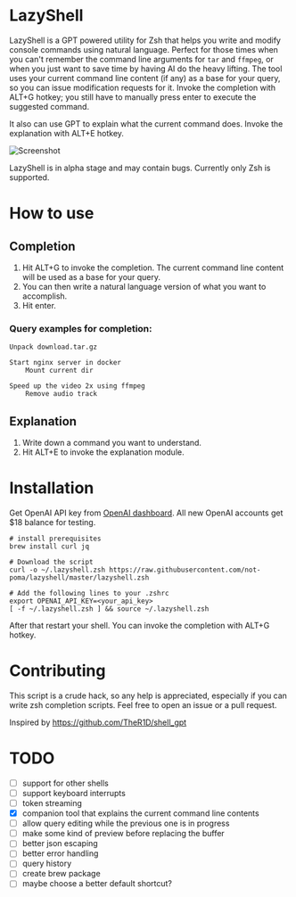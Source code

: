 # LazyShell

LazyShell is a GPT powered utility for Zsh that helps you write and modify console commands using natural language. Perfect for those times when you can't remember the command line arguments for `tar` and `ffmpeg`, or when you just want to save time by having AI do the heavy lifting. The tool uses your current command line content (if any) as a base for your query, so you can issue modification requests for it. Invoke the completion with ALT+G hotkey; you still have to manually press enter to execute the suggested command.

It also can use GPT to explain what the current command does. Invoke the explanation with ALT+E hotkey.

![Screenshot](https://raw.githubusercontent.com/not-poma/lazyshell/master/screenshot.gif)

LazyShell is in alpha stage and may contain bugs. Currently only Zsh is supported.

# How to use

## Completion

1. Hit ALT+G to invoke the completion. The current command line content will be used as a base for your query.
2. You can then write a natural language version of what you want to accomplish.
3. Hit enter.

### Query examples for completion:

```
Unpack download.tar.gz

Start nginx server in docker
    Mount current dir

Speed up the video 2x using ffmpeg
    Remove audio track
```

## Explanation

1. Write down a command you want to understand.
2. Hit ALT+E to invoke the explanation module.

# Installation

Get OpenAI API key from [OpenAI dashboard](https://platform.openai.com/account/api-keys). All new OpenAI accounts get $18 balance for testing.

```shell
# install prerequisites
brew install curl jq

# Download the script
curl -o ~/.lazyshell.zsh https://raw.githubusercontent.com/not-poma/lazyshell/master/lazyshell.zsh

# Add the following lines to your .zshrc
export OPENAI_API_KEY=<your_api_key>
[ -f ~/.lazyshell.zsh ] && source ~/.lazyshell.zsh
```

After that restart your shell. You can invoke the completion with ALT+G hotkey.

# Contributing

This script is a crude hack, so any help is appreciated, especially if you can write zsh completion scripts. Feel free to open an issue or a pull request.

Inspired by https://github.com/TheR1D/shell_gpt

# TODO

- [ ] support for other shells
- [ ] support keyboard interrupts
- [ ] token streaming
- [x] companion tool that explains the current command line contents
- [ ] allow query editing while the previous one is in progress
- [ ] make some kind of preview before replacing the buffer
- [ ] better json escaping
- [ ] better error handling
- [ ] query history
- [ ] create brew package
- [ ] maybe choose a better default shortcut?
